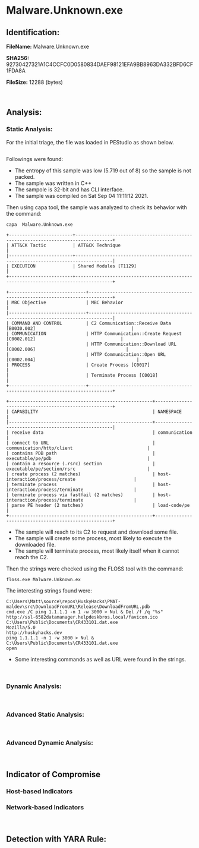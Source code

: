 # Malware.Unknown.exe

## Identification:

**FileName:** Malware.Unknown.exe

**SHA256:** 92730427321A1C4CCFC0D0580834DAEF98121EFA9BB8963DA332BFD6CF1FDA8A

**FileSize:** 12288 (bytes)

<br>

## Analysis:

### Static Analysis:

For the initial triage, the file was loaded in PEStudio as shown below. 

<image src="../Images/Malware.Unknown.exe1.png" caption="" alt="" height="" width="" position="center" command="fit" option="" class="img-fluid" title="" >

Followings were found:
- The entropy of this sample was low (5.719 out of 8) so the sample is not packed.
- The sample was written in C++
- The sampole is 32-bit and has CLI interface.
- The sample was compiled on Sat Sep 04 11:11:12 2021.

Then using capa tool, the sample was analyzed to check its behavior with the command:

`capa  Malware.Unknown.exe`

    +------------------------+------------------------------------------------------------------------------------+
    | ATT&CK Tactic          | ATT&CK Technique                                                                   |
    |------------------------+------------------------------------------------------------------------------------|
    | EXECUTION              | Shared Modules [T1129]                                                             |
    +------------------------+------------------------------------------------------------------------------------+
    
    +-----------------------------+-------------------------------------------------------------------------------+
    | MBC Objective               | MBC Behavior                                                                  |
    |-----------------------------+-------------------------------------------------------------------------------|
    | COMMAND AND CONTROL         | C2 Communication::Receive Data [B0030.002]                                    |
    | COMMUNICATION               | HTTP Communication::Create Request [C0002.012]                                |
    |                             | HTTP Communication::Download URL [C0002.006]                                  |
    |                             | HTTP Communication::Open URL [C0002.004]                                      |
    | PROCESS                     | Create Process [C0017]                                                        |
    |                             | Terminate Process [C0018]                                                     |
    +-----------------------------+-------------------------------------------------------------------------------+
    
    +------------------------------------------------------+------------------------------------------------------+
    | CAPABILITY                                           | NAMESPACE                                            |
    |------------------------------------------------------+------------------------------------------------------|
    | receive data                                         | communication                                        |
    | connect to URL                                       | communication/http/client                            |
    | contains PDB path                                    | executable/pe/pdb                                    |
    | contain a resource (.rsrc) section                   | executable/pe/section/rsrc                           |
    | create process (2 matches)                           | host-interaction/process/create                      |
    | terminate process                                    | host-interaction/process/terminate                   |
    | terminate process via fastfail (2 matches)           | host-interaction/process/terminate                   |
    | parse PE header (2 matches)                          | load-code/pe                                         |
    +------------------------------------------------------+------------------------------------------------------+

- The sample will reach to its C2 to request and download some file.
- The sample will create some process, most likely to execute the downloaded file.
- The sample will terminate process, most likely itself when it cannot reach the C2.

Then the strings were checked using the FLOSS tool with the command:

`floss.exe Malware.Unknown.ex`

The interesting strings found were:

    C:\Users\Matt\source\repos\HuskyHacks\PMAT-maldev\src\DownloadFromURL\Release\DownloadFromURL.pdb
    cmd.exe /C ping 1.1.1.1 -n 1 -w 3000 > Nul & Del /f /q "%s"
    http://ssl-6582datamanager.helpdeskbros.local/favicon.ico
    C:\Users\Public\Documents\CR433101.dat.exe
    Mozilla/5.0
    http://huskyhacks.dev
    ping 1.1.1.1 -n 1 -w 3000 > Nul & C:\Users\Public\Documents\CR433101.dat.exe
    open

- Some interesting commands as well as URL were found in the strings.

<br>

### Dynamic Analysis:



<br>

### Advanced Static Analysis:



<br>

### Advanced Dynamic Analysis:



<br>

## Indicator of Compromise 

### Host-based Indicators


### Network-based Indicators


<br>

## Detection with YARA Rule:


